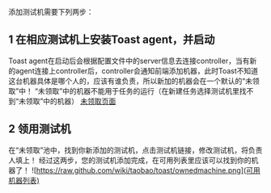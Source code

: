 添加测试机需要下列两步：
## 1 在相应测试机上安装Toast agent，并启动
Toast agent在启动后会根据配置文件中的server信息去连接controller，当有新的agent连接上controller后，controller会通知前端添加机器，此时Toast不知道这台机器具体是哪个人的，应该有谁负责，所以新加的机器会在一个默认的“未领取”中！
“未领取”中的机器不能用于任务的运行（在新建任务选择测试机里找不到“未领取”中的机器）
[未领取页面](https://raw.github.com/wiki/taobao/toast/unowneredmachine.png)

## 2 领用测试机
 在“未领取”池中，找到你新添加的测试机，点击测试机链接，修改测试机，将负责人填上！
经过这两步，您的测试机添加完成，在可用列表里应该可以找到你的机器了！
![https://raw.github.com/wiki/taobao/toast/ownedmachine.png](可用机器列表)